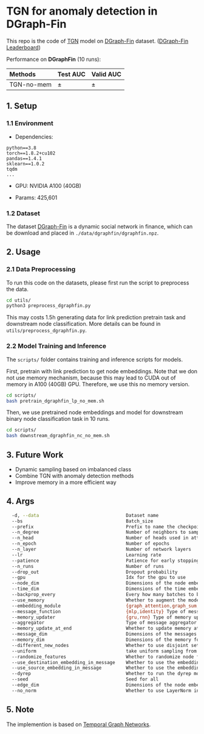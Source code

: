 
# TGN for anomaly detection in DGraph-Fin

This repo is the code of [TGN](https://arxiv.org/pdf/2006.10637.pdf) model on [DGraph-Fin](https://dgraph.xinye.com/dataset) dataset. ([DGraph-Fin Leaderboard](https://dgraph.xinye.com/leaderboards/dgraphfin))

Performance on **DGraphFin** (10 runs):

| Methods   |  Test AUC  | Valid AUC  |
|  :----  | ---- | ---- |
| TGN-no-mem |   ±  |  ±  |

<!-- TGN-no-mem achieves top-3 performance on DGraphFin (top-2 performence without extra data) until August 22, 2022 ([https://dgraph.xinye.com/leaderboards/dgraphfin](https://dgraph.xinye.com/leaderboards/dgraphfin)).  -->


## 1. Setup 

### 1.1 Environment

- Dependencies: 
```{bash}
python==3.8
torch==1.8.2+cu102
pandas==1.4.1
sklearn==1.0.2
tqdm
...
```

- GPU: NVIDIA A100 (40GB)

- Params: 425,601

### 1.2 Dataset

The dataset [DGraph-Fin](https://dgraph.xinye.com/dataset) is a dynamic social network in finance, which can be download and placed in `./data/dgraphfin/dgraphfin.npz`.

## 2. Usage

### 2.1 Data Preprocessing

To run this code on the datasets, please first run the script to preprocess the data.

```bash
cd utils/
python3 preprocess_dgraphfin.py
```

This may costs 1.5h generating data for link prediction pretrain task and downstream node classification. More details can be found in `utils/preprocess_dgraphfin.py`.


### 2.2 Model Training and Inference

The `scripts/` folder contains training and inference scripts for models.

First, pretrain with link prediction to get node embeddings. Note that we don not use memory mechanism, because this may lead to CUDA out of memory in A100 (40GB) GPU. Therefore, we use this no memory version. 

```bash
cd scripts/
bash pretrain_dgraphfin_lp_no_mem.sh
```

Then, we use pretrained node embeddings and model for downstream binary node classification task in 10 runs.

```bash
cd scripts/
bash downstream_dgraphfin_nc_no_mem.sh
```

## 3. Future Work

- Dynamic sampling based on imbalanced class
- Combine TGN with anomaly detection methods
- Improve memory in a more efficient way

## 4. Args 

```bash
  -d, --data                                Dataset name
  --bs                                      Batch_size
  --prefix                                  Prefix to name the checkpoints
  --n_degree                                Number of neighbors to sample
  --n_head                                  Number of heads used in attention layer
  --n_epoch                                 Number of epochs
  --n_layer                                 Number of network layers
  --lr                                      Learning rate
  --patience                                Patience for early stopping
  --n_runs                                  Number of runs
  --drop_out                                Dropout probability
  --gpu                                     Idx for the gpu to use
  --node_dim                                Dimensions of the node embedding
  --time_dim                                Dimensions of the time embedding
  --backprop_every                          Every how many batches to backprop
  --use_memory                              Whether to augment the model with a node memory
  --embedding_module                        {graph_attention,graph_sum,identity,time} Type of embedding module
  --message_function                        {mlp,identity} Type of message function
  --memory_updater                          {gru,rnn} Type of memory updater
  --aggregator                              Type of message aggregator
  --memory_update_at_end                    Whether to update memory at the end or at the start of the batch
  --message_dim                             Dimensions of the messages
  --memory_dim                              Dimensions of the memory for each user
  --different_new_nodes                     Whether to use disjoint set of new nodes for train and val
  --uniform                                 take uniform sampling from temporal neighbors
  --randomize_features                      Whether to randomize node features
  --use_destination_embedding_in_message    Whether to use the embedding of the destination node as part of the message
  --use_source_embedding_in_message         Whether to use the embedding of the source node as part of the message
  --dyrep                                   Whether to run the dyrep model
  --seed                                    Seed for all
  --edge_dim                                Dimensions of the node embedding
  --no_norm                                 Whether to use LayerNorm in MergeLayer
```

## 5. Note
The implemention is based on [Temporal Graph Networks](https://github.com/twitter-research/tgn).


